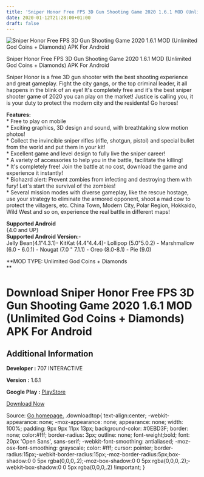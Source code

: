 ```yaml
---
title: 'Sniper Honor Free FPS 3D Gun Shooting Game 2020 1.6.1 MOD (Unlimited God Coins + Diamonds) APK For Android'
date: 2020-01-12T21:28:00+01:00
draft: false
---
```


![Sniper Honor Free FPS 3D Gun Shooting Game 2020 1.6.1 MOD (Unlimited God Coins + Diamonds) APK For Android](https://i1.wp.com/apkhome.net/wp-content/uploads/2020/01/Sniper-Honor-Free-FPS-3D-Gun-Shooting-Game-2020-1.6.1-MOD-Unlimited-God-Coins-Diamonds.jpg "Sniper Honor Free FPS 3D Gun Shooting Game 2020 1.6.1 MOD (Unlimited God Coins + Diamonds) APK For Android")

  

Sniper Honor Free FPS 3D Gun Shooting Game 2020 1.6.1 MOD (Unlimited God Coins + Diamonds) APK For Android

Sniper Honor is a free 3D gun shooter with the best shooting experience and great gameplay. Fight the city gangs, or the top criminal leader, it all happens in the blink of an eye! It's completely free and it's the best sniper shooter game of 2020 you can play on the market! Justice is calling you, it is your duty to protect the modern city and the residents! Go heroes!

**Features:**  
\* Free to play on mobile  
\* Exciting graphics, 3D design and sound, with breathtaking slow motion photos!  
\* Collect the invincible sniper rifles (rifle, shotgun, pistol) and special bullet from the world and put them in your kit!  
\* Excellent game and level design to fully live the sniper career!  
\* A variety of accessories to help you in the battle, facilitate the killing!  
\* It's completely free! Join the battle at no cost, download the game and experience it instantly!  
\* Biohazrd alert: Prevent zombies from infecting and destroying them with fury! Let's start the survival of the zombies!  
\* Several mission modes with diverse gameplay, like the rescue hostage, use your strategy to eliminate the armored opponent, shoot a mad cow to protect the villagers, etc. China Town, Modern City, Polar Region, Hokkaido, Wild West and so on, experience the real battle in different maps!

**Supported Android**  
{4.0 and UP}  
**Supported Android Version**:-  
Jelly Bean(4.1"4.3.1)- KitKat (4.4"4.4.4)- Lollipop (5.0"5.0.2) - Marshmallow (6.0 - 6.0.1) - Nougat (7.0 " 7.1.1) - Oreo (8.0-8.1) - Pie (9.0)

**MOD TYPE: Unlimited God Coins + Diamonds  
**

Download Sniper Honor Free FPS 3D Gun Shooting Game 2020 1.6.1 MOD (Unlimited God Coins + Diamonds) APK For Android
===================================================================================================================

Additional Information
----------------------

**Developer :** 707 INTERACTIVE

**Version :** 1.6.1

**Google Play :** [PlayStore](https://play.google.com/store/apps/details?id=sniper.honor.real3d.shooter.assassin.free.android)

  

[Download Now](https://store4app.co/post/sniper-honor-free-fps-3d-gun-shooting-game-2020-1-6-1-mod-unlimited-god-coins-diamonds-apk-for-android_1578854839)

  
Source: [Go homepage.](https://store4app.co/post/sniper-honor-free-fps-3d-gun-shooting-game-2020-1-6-1-mod-unlimited-god-coins-diamonds-apk-for-android_1578854839) .downloadtop{ text-align:center; -webkit-appearance: none; -moz-appearance: none; appearance: none; width: 100%; padding: 9px 9px 11px 13px; background-color: #0EBD3F; border: none; color:#fff; border-radius: 3px; outline: none; font-weight;bold; font: 20px 'Open Sans', sans-serif; -webkit-font-smoothing: antialiased; -moz-osx-font-smoothing: grayscale; color: #fff; cursor: pointer; border-radius:15px;-webkit-border-radius:15px;-moz-border-radius:5px;box-shadow:0 0 5px rgba(0,0,0,.2);-moz-box-shadow:0 0 5px rgba(0,0,0,.2);-webkit-box-shadow:0 0 5px rgba(0,0,0,.2) !important; }
